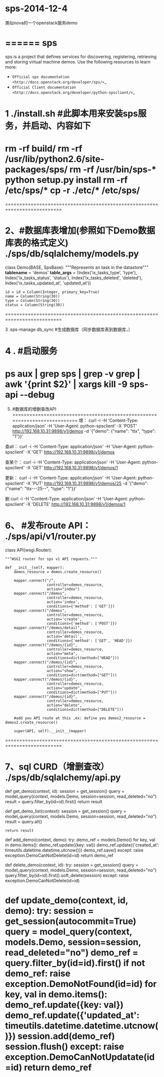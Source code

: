 sps-2014-12-4
=============

类似nova的一个openstack服务demo

======
sps
======

sps is a project that defines services for discovering, registering,
retrieving and storing virtual machine demos. Use the following resources
to learn more:

* `Official sps documentation <http://docs.openstack.org/developer/sps/>`_
* `Official Client documentation <http://docs.openstack.org/developer/python-spsclient/>`_

1 ./install.sh  #此脚本用来安装sps服务，并启动、内容如下
==========================================================================
rm -rf build/
rm -rf /usr/lib/python2.6/site-packages/sps/
rm -rf /usr/bin/sps-*
python setup.py install
rm -rf /etc/sps/*
cp -r ./etc/* /etc/sps/
==========================================================================

==========================================================================

2、#数据库表增加(参照如下Demo数据库表的格式定义)
./sps/db/sqlalchemy/models.py
==========================================================================
class Demo(BASE, SpsBase):
    """Represents an task in the datastore"""
    __tablename__ = 'demos'
    __table_args__ = (Index('ix_tasks_type', 'type'),
                      Index('ix_tasks_status', 'status'),
                      Index('ix_tasks_deleted', 'deleted'),
                      Index('ix_tasks_updated_at', 'updated_at'))

    id = id = Column(Integer, primary_key=True)
    name = Column(String(30))
    type = Column(String(30))
    status = Column(String(30))
==========================================================================

3 .sps-manage db_sync #生成数据库（同步数据库表到数据库，）


4 . #启动服务
==========================================================================
ps aux | grep sps | grep -v grep | awk '{print $2}' | xargs kill -9
sps-api --debug
==========================================================================



5. #数据库的增删查改API
==========================================================================
增：
curl -i -H 'Content-Type: application/json' -H 'User-Agent: python-spsclient' -X 'POST' http://192.168.10.31:9898/v1/demos -d '{"demo": {"name": "ttx", "type": "1"}}'

查all：
curl -i -H 'Content-Type: application/json' -H 'User-Agent: python-spsclient' -X 'GET' http://192.168.10.31:9898/v1/demos

查某个：
curl -i -H 'Content-Type: application/json' -H 'User-Agent: python-spsclient' -X 'GET' http://192.168.10.31:9898/v1/demos/1

更新：
curl -i -H 'Content-Type: application/json' -H 'User-Agent: python-spsclient' -X 'PUT' http://192.168.10.31:9898/v1/demos/25 -d '{"demo": {"name": "ttx---25--", "type": "1"}}'

删
curl -i -H 'Content-Type: application/json' -H 'User-Agent: python-spsclient' -X 'DELETE' http://192.168.10.31:9898/v1/demos/1



6、 #发布route API：
./sps/api/v1/router.py
==========================================================================
class API(wsgi.Router):

    """WSGI router for sps v1 API requests."""

    def __init__(self, mapper):
        demos_resource = demos.create_resource()

        mapper.connect("/",
                       controller=demos_resource,
                       action="index")
        mapper.connect("/demos",
                       controller=demos_resource,
                       action='index',
                       conditions={'method': ['GET']})
        mapper.connect("/demos",
                       controller=demos_resource,
                       action='create',
                       conditions={'method': ['POST']})
        mapper.connect("/demos/detail",
                       controller=demos_resource,
                       action='detail',
                       conditions={'method': ['GET', 'HEAD']})
        mapper.connect("/demos/{id}",
                       controller=demos_resource,
                       action="meta",
                       conditions=dict(method=["HEAD"]))
        mapper.connect("/demos/{id}",
                       controller=demos_resource,
                       action="show",
                       conditions=dict(method=["GET"]))
        mapper.connect("/demos/{id}",
                       controller=demos_resource,
                       action="update",
                       conditions=dict(method=["PUT"]))
        mapper.connect("/demos/{id}",
                       controller=demos_resource,
                       action="delete",
                       conditions=dict(method=["DELETE"]))

        #add you API route at this ,ex: define you demos2_resource = demos2.create_resource()

        super(API, self).__init__(mapper)
==========================================================================


7、sql CURD（增删查改）
./sps/db/sqlalchemy/api.py
==========================================================================
def get_demo(context, id):
    session = get_session()
    query = model_query(context, models.Demo, session=session, read_deleted="no")
    result = query.filter_by(id=id).first()
    return  result

def get_demo_list(context):
    session = get_session()
    query = model_query(context, models.Demo, session=session, read_deleted="no")
    result = query.all()

    return result

def add_demo(context, demo):
    try:
        demo_ref = models.Demo()
        for key, val in demo.items():
            demo_ref.update({key: val})
        demo_ref.update({'created_at': timeutils.datetime.datetime.utcnow()})
        demo_ref.save()
    except:
        raise exception.DemoCanNotDelete(id=id)
    return demo_ref

def delete_demo(context, id):
    try:
        session = get_session()
        query = model_query(context, models.Demo, session=session, read_deleted="no")
        query.filter_by(id=id).first().soft_delete(session)
    except:
        raise exception.DemoCanNotDelete(id=id)

def update_demo(context, id, demo):
    try:
        session = get_session(autocommit=True)
        query = model_query(context, models.Demo, session=session, read_deleted="no")
        demo_ref = query.filter_by(id=id).first()
        if not demo_ref:
            raise exception.DemoNotFound(id=id)
        for key, val in demo.items():
            demo_ref.update({key: val})
        demo_ref.update({'updated_at': timeutils.datetime.datetime.utcnow()})
        session.add(demo_ref)
        session.flush()
    except:
        raise exception.DemoCanNotUpdatate(id=id)
    return  demo_ref
==========================================================================